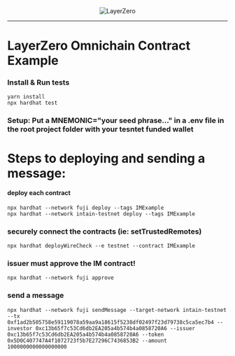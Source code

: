 <div align="center">
    <img alt="LayerZero" src="resources/LayerZeroLogo.png"/>
</div>

---

# LayerZero Omnichain Contract Example

 ### Install & Run tests
```shell
yarn install
npx hardhat test 
```
### Setup: Put a MNEMONIC="your seed phrase..." in a .env file in the root project folder with your tesntet funded wallet


# Steps to deploying and sending a message:
#### deploy each contract
```
npx hardhat --network fuji deploy --tags IMExample
npx hardhat --network intain-testnet deploy --tags IMExample
```

### securely connect the contracts (ie: setTrustedRemotes)
```
npx hardhat deployWireCheck --e testnet --contract IMExample
```

### issuer must approve the IM contract!
```
npx hardhat --network fuji approve
```

### send a message
```
npx hardhat --network fuji sendMessage --target-network intain-testnet --tx 0xf1ad2b505758e59119078a59aa9a18615f5238df02497f23d79738c5ca5ec7b4 --investor 0xc13b65f7c53Cd6db2EA205a4b574b4a0858720A6 --issuer 0xc13b65f7c53Cd6db2EA205a4b574b4a0858720A6 --token 0x5D0C407747A4f1072723f5b7E27296C7436853B2 --amount 1000000000000000000
```
